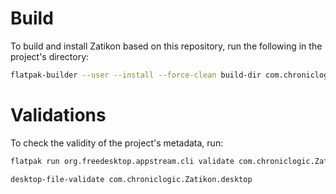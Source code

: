 # Build

To build and install Zatikon based on this repository, run the following in the project's directory:

```sh
flatpak-builder --user --install --force-clean build-dir com.chroniclogic.Zatikon.yml
```

# Validations

To check the validity of the project's metadata, run:

```sh
flatpak run org.freedesktop.appstream.cli validate com.chroniclogic.Zatikon.metainfo.xml

desktop-file-validate com.chroniclogic.Zatikon.desktop
```
